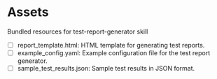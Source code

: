 # Assets

Bundled resources for test-report-generator skill

- [ ] report_template.html: HTML template for generating test reports.
- [ ] example_config.yaml: Example configuration file for the test report generator.
- [ ] sample_test_results.json: Sample test results in JSON format.

